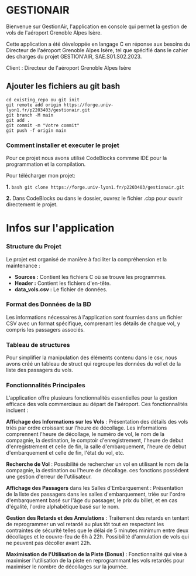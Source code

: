 # **GESTIONAIR**

Bienvenue sur GestionAir, l'application en console qui permet la gestion de vols de l'aéroport Grenoble Alpes Isère.

Cette application a été développée en langage C en réponse aux besoins du Directeur de l'aéroport Grenoble Alpes Isère, tel que spécifié dans le cahier des charges du projet GESTION'AIR, SAE.S01.S02.2023.

Client : Directeur de l'aéroport Grenoble Alpes Isère


## **Ajouter les fichiers au git bash**
```
cd existing_repo ou git init
git remote add origin https://forge.univ-lyon1.fr/p2203403/gestionair.git
git branch -M main
git add .
git commit -m "Votre commit"
git push -f origin main
```

### **Comment installer et executer le projet**

Pour ce projet nous avons utilisé CodeBlocks commme IDE pour la programmation et la compilation. 

Pour télécharger mon projet:

**1.** ```bash git clone https://forge.univ-lyon1.fr/p2203403/gestionair.git```

**2.** Dans CodeBlocks ou dans le dossier, ouvrez le
fichier .cbp  pour ouvrir directement le projet.



# **Infos sur l'application**

### **Structure du Projet**
Le projet est organisé de manière à faciliter la compréhension et la maintenance :
- **Sources :** Contient les fichiers C où se trouve les programmes. 
- **Header :** Contient les fichiers d'en-tête.
- **data_vols.csv :** Le fichier de données.


### **Format des Données de la BD**
Les informations nécessaires à l'application sont fournies dans un fichier CSV avec un format spécifique, comprenant les détails de chaque vol, y compris les passagers associés.

### **Tableau de structures**
Pour simplifier la manipulation des éléments contenu dans le csv, nous avons créé un tableau de struct qui regroupe les données du vol et de la liste des passagers du vols. 

### **Fonctionnalités Principales**
L'application offre plusieurs fonctionnalités essentielles pour la gestion efficace des vols commerciaux au départ de l'aéroport. Ces fonctionnalités incluent :

**Affichage des Informations sur les Vols** : Présentation des détails des vols triés par ordre croissant sur l'heure de décollage. Les informations comprennent l'heure de décollage, le numéro de vol, le nom de la compagnie, la destination, le comptoir d'enregistrement, l'heure de debut d'enregistrement et celle de fin, la salle d'embarquement, l'heure de debut d'embarquement et celle de fin, l'état du vol, etc.

**Recherche de Vol** : Possibilité de rechercher un vol en utilisant le nom de la compagnie, la destination ou l'heure de décollage. ces fonctions possèdent une gestion d'erreur de l'utilisateur.

**Affichage des Passagers** dans les Salles d'Embarquement : Présentation de la liste des passagers dans les salles d'embarquement, triée sur l'ordre d'embarquement basé sur l'âge du passager, le prix du billet, et en cas d'égalité, l'ordre alphabétique basé sur le nom.

**Gestion des Retards et des Annulations** : Traitement des retards en tentant de reprogrammer un vol retardé au plus tôt tout en respectant les contraintes de sécurité telles que le délai de 5 minutes minimum entre deux décollages et le couvre-feu de 6h à 22h. Possibilité d'annulation de vols qui ne peuvent pas décoller avant 22h.

**Maximisation de l'Utilisation de la Piste (Bonus)** : Fonctionnalité qui vise à maximiser l'utilisation de la piste en reprogrammant les vols retardés pour maximiser le nombre de décollages sur la journée.

